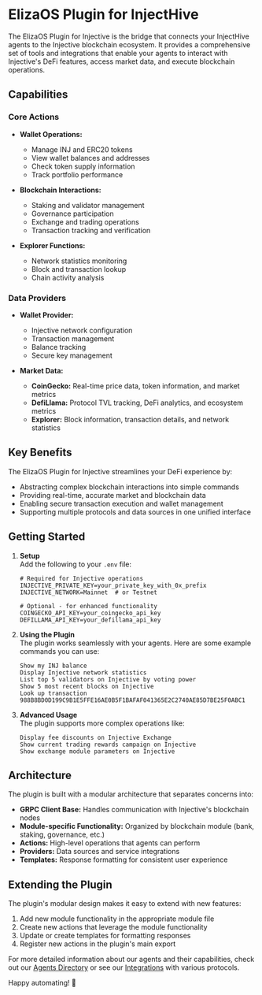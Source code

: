# ElizaOS Plugin for InjectHive

The ElizaOS Plugin for Injective is the bridge that connects your InjectHive agents to the Injective blockchain ecosystem. It provides a comprehensive set of tools and integrations that enable your agents to interact with Injective's DeFi features, access market data, and execute blockchain operations.

## Capabilities

### Core Actions
- **Wallet Operations:**
  - Manage INJ and ERC20 tokens
  - View wallet balances and addresses
  - Check token supply information
  - Track portfolio performance

- **Blockchain Interactions:**
  - Staking and validator management
  - Governance participation
  - Exchange and trading operations
  - Transaction tracking and verification

- **Explorer Functions:**
  - Network statistics monitoring
  - Block and transaction lookup
  - Chain activity analysis

### Data Providers
- **Wallet Provider:**
  - Injective network configuration
  - Transaction management
  - Balance tracking
  - Secure key management

- **Market Data:**
  - **CoinGecko:** Real-time price data, token information, and market metrics
  - **DefiLlama:** Protocol TVL tracking, DeFi analytics, and ecosystem metrics
  - **Explorer:** Block information, transaction details, and network statistics

## Key Benefits

The ElizaOS Plugin for Injective streamlines your DeFi experience by:
- Abstracting complex blockchain interactions into simple commands
- Providing real-time, accurate market and blockchain data
- Enabling secure transaction execution and wallet management
- Supporting multiple protocols and data sources in one unified interface

## Getting Started

1. **Setup**  
   Add the following to your `.env` file:
   ```
   # Required for Injective operations
   INJECTIVE_PRIVATE_KEY=your_private_key_with_0x_prefix
   INJECTIVE_NETWORK=Mainnet  # or Testnet

   # Optional - for enhanced functionality
   COINGECKO_API_KEY=your_coingecko_api_key
   DEFILLAMA_API_KEY=your_defillama_api_key
   ```

2. **Using the Plugin**  
   The plugin works seamlessly with your agents. Here are some example commands you can use:
   ```
   Show my INJ balance
   Display Injective network statistics
   List top 5 validators on Injective by voting power
   Show 5 most recent blocks on Injective
   Look up transaction 988B8BD0D199C9B1E5FFE16AE0B5F1BAFAF041365E2C2740AE85D7BE25F0ABC1
   ```

3. **Advanced Usage**  
   The plugin supports more complex operations like:
   ```
   Display fee discounts on Injective Exchange
   Show current trading rewards campaign on Injective
   Show exchange module parameters on Injective
   ```

## Architecture

The plugin is built with a modular architecture that separates concerns into:
- **GRPC Client Base:** Handles communication with Injective's blockchain nodes
- **Module-specific Functionality:** Organized by blockchain module (bank, staking, governance, etc.)
- **Actions:** High-level operations that agents can perform
- **Providers:** Data sources and service integrations
- **Templates:** Response formatting for consistent user experience

## Extending the Plugin

The plugin's modular design makes it easy to extend with new features:
1. Add new module functionality in the appropriate module file
2. Create new actions that leverage the module functionality
3. Update or create templates for formatting responses
4. Register new actions in the plugin's main export

For more detailed information about our agents and their capabilities, check out our [Agents Directory](./agents.md) or see our [Integrations](./integrations.md) with various protocols.

Happy automating! 🚀
